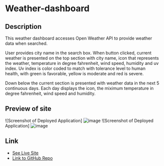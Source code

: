 # Weather-dashboard

## Description
This weather dashboard accesses Open Weather API to provide weather data when searched. 

User provides city name in the search box. When button clicked, current weather is presented on the top section with city name, icon that represents the weather, temperature in degree fahrenheit, wind speed, humidity and uv index. Uv index is color coded to match with tolerance level to human health, with green is favorable, yellow is moderate and red is severe.

Down below the current section is presented with weather data in the next 5 continuous days. Each day displays the icon, the miximum temperature in degree fahrenheit, wind speed and humidity.

## Preview of site
![Screenshot of Deployed Application] ![image](https://user-images.githubusercontent.com/83524121/127967429-2e87e4c0-0ae0-4ef2-9bf8-ea5cd6507023.png)
![Screenshot of Deployed Application] ![image](https://user-images.githubusercontent.com/83524121/127967564-c218b17c-3d87-4856-aab5-b556df789bc5.png)

## Link
* [See Live Site](https://myly-2306.github.io/Weather-dashboard/)
* [Link to GitHub Repo](https://github.com/myly-2306/Weather-dashboard)

